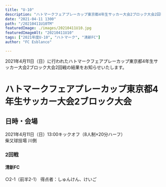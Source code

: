```yaml
---
title: "U-10"
description: "ハトマークフェアプレーカップ東京都4年生サッカー大会2ブロック大会2回戦の結果をお知らせいたします"
date: "2021-04-11 1300"
path: "/20210411U10TM"
featuredImage: ./images/20210411U10.jpg
featuredImageAlt: "20210411U10"
tags: ["2021年度U-10", "ハトマーク", "清新FC"]
author: "FC Esblanco"

---
```


2021年4月11日（日）に行われたハトマークフェアプレーカップ東京都4年生サッカー大会2ブロック大会2回戦の結果をお知らせいたします。


# ハトマークフェアプレーカップ東京都4年生サッカー大会2ブロック大会

## 日時・会場

2021年4月11日（日）13:00キックオフ（8人制×20分ハーフ）  
柴又球技場 川側

### 2回戦

#### 清新FC

○2-1（前半2-1）
得点者：しゅんけん、けいご

